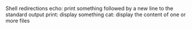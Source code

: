 Shell redirections
echo: print something followed by a new line to the standard output
print: display something
cat: display the content of one or more files

